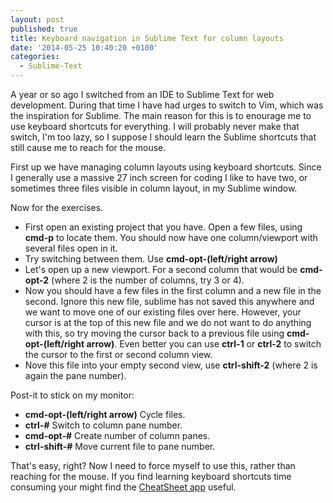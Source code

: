 ```yaml
---
layout: post
published: true
title: Keyboard navigation in Sublime Text for column layouts
date: '2014-05-25 10:40:20 +0100'
categories:
  - Sublime-Text
---
```


A year or so ago I switched from an IDE to Sublime Text for web development. During that time I have had urges to switch to Vim, which was the inspiration for Sublime. The main reason for this is to enourage me to use keyboard shortcuts for everything. I will probably never make that switch, I'm too lazy, so I suppose I should learn the Sublime shortcuts that still cause me to reach for the mouse.

First up we have managing column layouts using keyboard shortcuts. Since I generally use a massive 27 inch screen for coding I like to have two, or sometimes three files visible in column layout, in my Sublime window.

Now for the exercises.

*   First open an existing project that you have. Open a few files, using **cmd-p** to locate them. You should now have one column/viewport with several files open in it.
*   Try switching between them. Use **cmd-opt-(left/right arrow)**
*   Let's open up a new viewport. For a second column that would be **cmd-opt-2** (where 2 is the number of columns, try 3 or 4).
*   Now you should have a few files in the first column and a new file in the second. Ignore this new file, sublime has not saved this anywhere and we want to move one of our existing files over here. However, your cursor is at the top of this new file and we do not want to do anything with this, so try moving the cursor back to a previous file using **cmd-opt-(left/right arrow)**. Even better you can use **ctrl-1** or **ctrl-2** to switch the cursor to the first or second column view.
*   Nove this file into your empty second view, use **ctrl-shift-2** (where 2 is again the pane number).

Post-it to stick on my monitor:

*   **cmd-opt-(left/right arrow)** Cycle files.
*   **ctrl-#** Switch to column pane number.
*   **cmd-opt-#** Create number of column panes.
*   **ctrl-shift-#** Move current file to pane number.

That's easy, right? Now I need to force myself to use this, rather than reaching for the mouse. If you find learning keyboard shortcuts time consuming your might find the [CheatSheet app](http://www.mediaatelier.com/CheatSheet/ "CheatSheet") useful.
